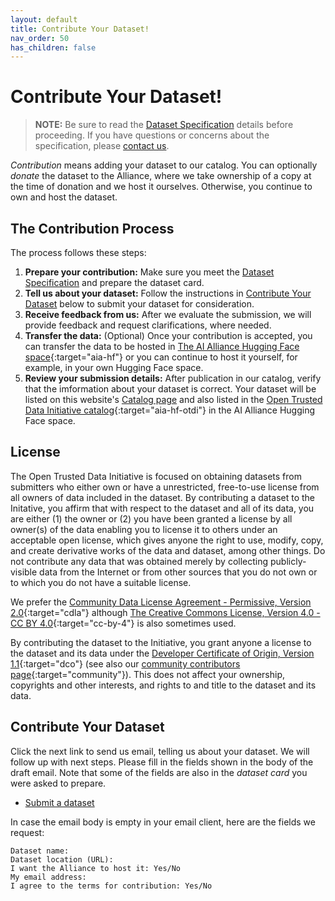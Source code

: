 ```yaml
---
layout: default
title: Contribute Your Dataset!
nav_order: 50
has_children: false
---
```


# Contribute Your Dataset! 

> **NOTE:**
> Be sure to read the [Dataset Specification]({{site.baseurl}}/dataset-requirements) details before proceeding. If you have questions or concerns about the specification, please [contact us]({{site.baseurl}}/about/#contact-us).

_Contribution_ means adding your dataset to our catalog. You can optionally _donate_ the dataset to the Alliance, where we take ownership of a copy at the time of donation and we host it ourselves. Otherwise, you continue to own and host the dataset.

## The Contribution Process

The process follows these steps:

1. **Prepare your contribution:** Make sure you meet the [Dataset Specification]({{site.baseurl}}/dataset-requirements) and prepare the dataset card.
2. **Tell us about your dataset:** Follow the instructions in [Contribute Your Dataset](#contribute-your-dataset) below to submit your dataset for consideration.
3. **Receive feedback from us:** After we evaluate the submission, we will provide feedback and request clarifications, where needed.
4. **Transfer the data:** (Optional) Once your contribution is accepted, you can transfer the data to be hosted in [The AI Alliance Hugging Face space](https://huggingface.co/aialliance){:target="aia-hf"} or you can continue to host it yourself, for example, in your own Hugging Face space.
5. **Review your submission details:** After publication in our catalog, verify that the imformation about your dataset is correct. Your dataset will be listed on this website's [Catalog page]({{site.baseurl}}/catalog) and also listed in the [Open Trusted Data Initiative catalog](https://huggingface.co/collections/aialliance/open-trusted-data-catalog-66d21b3cb66342762fb6108e){:target="aia-hf-otdi"} in the AI Alliance Hugging Face space.

## License

The Open Trusted Data Initiative is focused on obtaining datasets from submitters who either own or have a unrestricted, free-to-use license from all owners of data included in the dataset. By contributing a dataset to the Initative, you affirm that with respect to the dataset and all of its data, you are either (1) the owner or (2) you have been granted a license by all owner(s) of the data enabling you to license it to others under an acceptable open license, which gives anyone the right to use, modify, copy, and create derivative works of the data and dataset, among other things. Do not contribute any data that was obtained merely by collecting publicly-visible data from the Internet or from other sources that you do not own or to which you do not have a suitable license.

We prefer the [Community Data License Agreement - Permissive, Version 2.0](https://cdla.dev/permissive-2-0/){:target="cdla"} although [The Creative Commons License, Version 4.0 - CC BY 4.0](https://chooser-beta.creativecommons.org/){:target="cc-by-4"} is also sometimes used.

By contributing the dataset to the Initiative, you grant anyone a license to the dataset and its data under the [Developer Certificate of Origin, Version 1.1](https://developercertificate.org/){:target="dco"} (see also our [community contributors page](https://github.com/The-AI-Alliance/community/blob/main/CONTRIBUTING.md){:target="community"}).  This does not affect your ownership, copyrights and other interests, and rights to and title to the dataset and its data.

## Contribute Your Dataset

Click the next link to send us email, telling us about your dataset. We will follow up with next steps. Please fill in the fields shown in the body of the draft email. Note that some of the fields are also in the _dataset card_ you were asked to prepare.

* [Submit a dataset](mailto:data@thealliance.ai?subject=I%20want%20to%20contribute%20a%20dataset&body=Dataset%20name%3A%0D%0ADataset%20location%20(URL)%3A%20%0D%0AI%20want%20the%20Alliance%20to%20host%20it%3A%20Yes%2FNo%0D%0AMy%20email%20address%3A%0D%0AI%20agree%20to%20the%20terms%20for%20contribution%3A%20Yes%2FNo)

In case the email body is empty in your email client, here are the fields we request:

```
Dataset name:
Dataset location (URL): 
I want the Alliance to host it: Yes/No
My email address:
I agree to the terms for contribution: Yes/No
```
